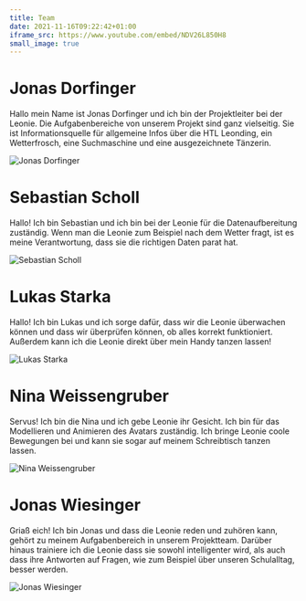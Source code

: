 ```yaml
---
title: Team
date: 2021-11-16T09:22:42+01:00
iframe_src: https://www.youtube.com/embed/NDV26L850H8
small_image: true
---
```


# Jonas Dorfinger

Hallo mein Name ist Jonas Dorfinger und ich bin der Projektleiter bei der Leonie. Die Aufgabenbereiche von unserem Projekt sind ganz vielseitig. Sie ist Informationsquelle für
allgemeine Infos über die HTL Leonding, ein Wetterfrosch, eine Suchmaschine und eine ausgezeichnete Tänzerin.

![Jonas Dorfinger](../images/dorfinger.jpg)

# Sebastian Scholl

Hallo! Ich bin Sebastian und ich bin bei der Leonie für die Datenaufbereitung zuständig. Wenn man die Leonie zum Beispiel nach dem Wetter fragt, ist es meine Verantwortung, dass
sie die richtigen Daten parat hat.

![Sebastian Scholl](../images/scholl.jpg)

# Lukas Starka

Hallo! Ich bin Lukas und ich sorge dafür, dass wir die Leonie überwachen können und dass wir überprüfen können, ob alles korrekt funktioniert. Außerdem kann ich die Leonie direkt
über mein Handy tanzen lassen!

![Lukas Starka](../images/starka.jpg)

# Nina Weissengruber

Servus! Ich bin die Nina und ich gebe Leonie ihr Gesicht. Ich bin für das Modellieren und Animieren des Avatars zuständig. Ich bringe Leonie coole Bewegungen bei und kann sie
sogar auf meinem Schreibtisch tanzen lassen.

![Nina Weissengruber](../images/weissengruber.jpg)

# Jonas Wiesinger

Griaß eich! Ich bin Jonas und dass die Leonie reden und zuhören kann, gehört zu meinem Aufgabenbereich in unserem Projektteam. Darüber hinaus trainiere ich die Leonie dass sie
sowohl intelligenter wird, als auch dass ihre Antworten auf Fragen, wie zum Beispiel über unseren Schulalltag, besser werden.

![Jonas Wiesinger](../images/wiesinger.jpg)
